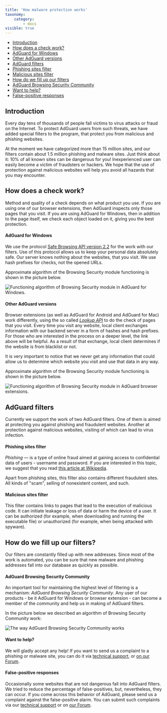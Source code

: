 ```yaml
---
title: 'How malware protection works'
taxonomy:
    category:
        - docs
visible: true
---
```


*   [Introduction](#introduction)
*   [How does a check work?](#securityCheck)
*   [AdGuard for Windows](#desktop)
*   [Other AdGuard versions](#other)
*   [AdGuard filters](#filters)
*   [Phishing sites filter](#phishing)
*   [Malicious sites filter](#malware)
*   [How do we fill up our filters](#filtersUpdate)
*   [AdGuard Browsing Security Community](#community)
*   [Want to help?](#submissions)
*   [False-positive responses](#falsePositive)

<a name="introduction"></a>

## Introduction

Every day tens of thousands of people fall victims to virus attacks or fraud on the Internet. To protect AdGuard users from such threats, we have added special filters to the program, that protect you from malicious and phishing websites.

At the moment we have categorized more than 15 million sites, and our filters contain about 1.5 million phishing and malware sites. Just think about it: 10% of all known sites can be dangerous for you! Inexperienced user can easily become a victim of fraudsters or hackers. We hope that the use of protection against malicious websites will help you avoid all hazards that you may encounter.



<a name="securityCheck"></a>

## How does a check work?

Method and quality of a check depends on what product you use. If you are using one of our browser extensions, then AdGuard inspects only those pages that you visit. If you are using AdGuard for Windows, then in addition to the page itself, we check each object loaded on it, giving you the best protection.



<a name="desktop"></a>

#### AdGuard for Windows

We use the protocol [Safe Browsing API version 2.2](https://code.google.com/p/google-safe-browsing/wiki/Protocolv2Spec) for the work with our filters. Use of this protocol allows us to keep your personal data absolutely safe. Our server knows nothing about the websites, that you visit. We use hash prefixes for checks, not the opened URLs.

Approximate algorithm of the Browsing Security module functioning is shown in the picture below.

![Functioning algorithm of Browsing Security module in AdGuard for Windows.](https://images.adguard.com/public/Adguard/En/Articles/safebrowsing_adguard_for_windows.png)



<a name="other"></a>

#### Other AdGuard versions

Browser extensions (as well as AdGuard for Android and AdGuard for Mac) work differently, using the so called [_Lookup API_](https://github.com/AdguardTeam/AdguardForAndroid/issues/162) to do the check of pages that you visit. Every time you visit any website, local client exchanges information with our backend server in a form of hashes and hash prefixes. For those who are interested in the process on a deeper level, the link above will be helpful. As a result of that exchange, local client determines if the website is from blacklist or not.

It is very important to notice that we never get any information that could allow us to determine which website you visit and use that data in any way.

Approximate algorithm of the Browsing Security module functioning is shown in the picture below.

![Functioning algorithm of Browsing Security module in AdGuard browser extensions.](https://images.adguard.com/public/Adguard/En/Articles/safebrowsing_extension.png)



<a name="filters"></a>

## AdGuard filters

Currently we support the work of two AdGuard filters. One of them is aimed at protecting you against phishing and fraudulent websites. Another at protection against malicious websites, visiting of which can lead to virus infection.



<a name="phishing"></a>

#### Phishing sites filter

_Phishing_ — is a type of online fraud aimed at gaining access to confidential data of users - username and password. If you are interested in this topic, we suggest that you read [this article at Wikipedia](http://en.wikipedia.org/wiki/Phishing).

Apart from phishing sites, this filter also contains different fraudulent sites. All kinds of "scam", selling of nonexistent content, and such.



<a name="malware"></a>

#### Malicious sites filter

This filter contains links to pages that lead to the execution of malicious code. It can initiate leakage or loss of data or harm the device of a user. It can be authorized (for example, when downloading and running the executable file) or unauthorized (for example, when being attacked with spyware).



<a name="filtersUpdate"></a>

## How do we fill up our filters?

Our filters are constantly filled up with new addresses. Since most of the work is automated, you can be sure that new malware and phishing addresses fall into our database as quickly as possible.



<a name="community"></a>

#### AdGuard Browsing Security Community

An important tool for maintaining the highest level of filtering is a mechanism: _AdGuard Browsing Security Community_. Any user of our products - be it AdGuard for Windows or browser extension - can become a member of the community and help us in making of AdGuard filters.

In the picture below we described an algorithm of Browsing Security Community work:

![The way AdGuard Browsing Security Community works](https://images.adguard.com/public/Adguard/En/Articles/browsing_security_community.png)



<a name="submissions"></a>

#### Want to help?

We will gladly accept any help! If you want to send us a complaint to a phishing or malware site, you can do it via [technical support](mailto:support@adguard.com), or [on our Forum](http://forum.adguard.com/).



<a name="falsePositive"></a>

#### False-positive responses

Occasionally some websites that are not dangerous fall into AdGuard filters. We tried to reduce the percentage of false-positives, but, nevertheless, they can occur. If you come across this behavior of AdGuard, please send us a complaint against the false-positive alarm. You can submit such complaints via our [technical support](mailto:support@adguard.com) or on [our Forum](http://forum.adguard.com/).
